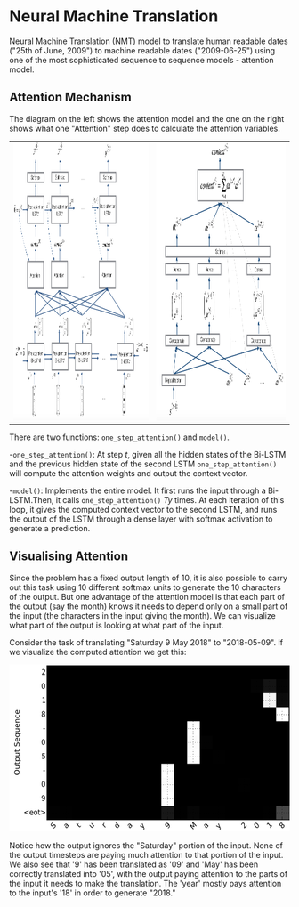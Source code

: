 # Neural Machine Translation

Neural Machine Translation (NMT) model to translate human readable dates ("25th of June, 2009") to machine readable dates ("2009-06-25") using one of the most sophisticated sequence to sequence models - attention model.


## Attention Mechanism

The diagram on the left shows the attention model and the one on the right shows what one "Attention" step does to calculate the attention variables.

<table>
<td> 
<img src="images/attn_model.png" style="width:500;height:500px;"> <br>
</td> 
<td> 
<img src="images/attn_mechanism.png" style="width:500;height:500px;"> <br>
</td> 
</table>



There are two functions: `one_step_attention()` and `model()`.

-`one_step_attention()`: At step <i>t</i>, given all the hidden states of the Bi-LSTM and the previous hidden state of the second LSTM
`one_step_attention()` will compute the attention weights and output the context vector.

-`model()`: Implements the entire model.  It first runs the input through a Bi-LSTM.Then,  it calls `one_step_attention()`  <i>Ty</i> times. At each iteration of this loop,  it gives the computed context vector to the second LSTM,  and runs the output of the LSTM through a dense layer with softmax activation to generate a prediction. 


## Visualising Attention

Since the problem has a fixed output length of 10, it is also possible to carry out this task using 10 different softmax units to generate the 10 characters of the output. But one advantage of the attention model is that each part of the output (say the month) knows it needs to depend only on a small part of the input (the characters in the input giving the month). We can visualize what part of the output is looking at what part of the input.

Consider the task of translating "Saturday 9 May 2018" to "2018-05-09". If we visualize the computed attention we get this:

<img src="images/date_attention.png" style="width:600;height:300px;"> <br>

Notice how the output ignores the "Saturday" portion of the input. None of the output timesteps are paying much attention to that portion of the input. We also see that '9' has been translated as '09' and 'May' has been correctly translated into '05', with the output paying attention to the parts of the input it needs to make the translation. The 'year' mostly pays attention to the input's '18' in order to generate "2018."
